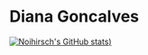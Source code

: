 <h1> Diana Goncalves</h1>

[![Noihirsch's GitHub stats](https://github-readme-stats.vercel.app/api?username=noihirsch&theme=aura_dark&show_icons=true))](https://github.com/noihirsch/github-readme-stats)

<!---
Noihirsch/Noihirsch is a ✨ special ✨ repository because its `README.md` (this file) appears on your GitHub profile.
You can click the Preview link to take a look at your changes.
--->
